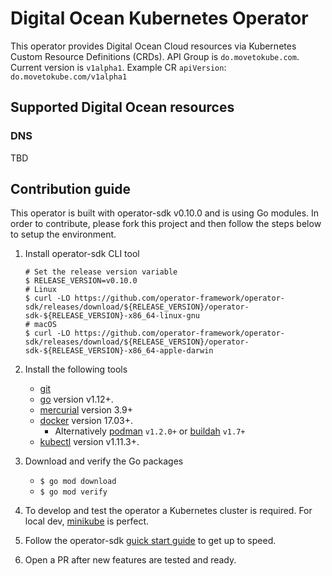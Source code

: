 # Digital Ocean Kubernetes Operator

This operator provides Digital Ocean Cloud resources via Kubernetes Custom Resource Definitions (CRDs).
API Group is `do.movetokube.com`. Current version is `v1alpha1`. Example CR `apiVersion`: `do.movetokube.com/v1alpha1` 

## Supported Digital Ocean resources
### DNS

TBD

## Contribution guide
This operator is built with operator-sdk v0.10.0 and is using Go modules. In order to contribute, please fork this project
and then follow the steps below to setup the environment.
1. Install operator-sdk CLI tool
    ```shell script
    # Set the release version variable
    $ RELEASE_VERSION=v0.10.0
    # Linux
    $ curl -LO https://github.com/operator-framework/operator-sdk/releases/download/${RELEASE_VERSION}/operator-sdk-${RELEASE_VERSION}-x86_64-linux-gnu
    # macOS
    $ curl -LO https://github.com/operator-framework/operator-sdk/releases/download/${RELEASE_VERSION}/operator-sdk-${RELEASE_VERSION}-x86_64-apple-darwin
    ```
2. Install the following tools
    - [git][git_tool]
    - [go][go_tool] version v1.12+.
    - [mercurial][mercurial_tool] version 3.9+
    - [docker][docker_tool] version 17.03+.
      - Alternatively [podman][podman_tool] `v1.2.0+` or [buildah][buildah_tool] `v1.7+`
    - [kubectl][kubectl_tool] version v1.11.3+.
    
3. Download and verify the Go packages
   *  `$ go mod download`
   *  `$ go mod verify`
4. To develop and test the operator a Kubernetes cluster is required. For local dev, [minikube][minikube_tool] is perfect.
5. Follow the operator-sdk [guick start guide](https://github.com/operator-framework/operator-sdk/blob/master/README.md#quick-start)
to get up to speed.
6. Open a PR after new features are tested and ready.

    
[git_tool]:https://git-scm.com/downloads
[go_tool]:https://golang.org/dl/
[mercurial_tool]:https://www.mercurial-scm.org/downloads
[docker_tool]:https://docs.docker.com/install/
[podman_tool]:https://github.com/containers/libpod/blob/master/install.md
[buildah_tool]:https://github.com/containers/buildah/blob/master/install.md
[kubectl_tool]:https://kubernetes.io/docs/tasks/tools/install-kubectl/
[minikube_tool]:https://kubernetes.io/docs/tasks/tools/install-minikube/
